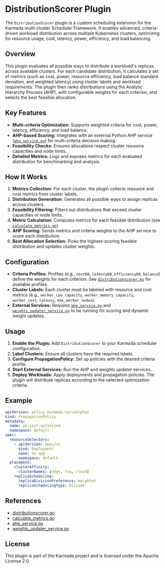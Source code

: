 # DistributionScorer Plugin

The `DistributionScorer` plugin is a custom scheduling extension for the Karmada multi-cluster Scheduler Framework. It enables advanced, criteria-driven workload distribution across multiple Kubernetes clusters, optimizing for resource usage, cost, latency, power, efficiency, and load balancing.

## Overview

This plugin evaluates all possible ways to distribute a workload's replicas across available clusters. For each candidate distribution, it calculates a set of metrics (such as cost, power, resource efficiency, load balance standard deviation, and weighted latency) using cluster labels and workload requirements. The plugin then ranks distributions using the Analytic Hierarchy Process (AHP), with configurable weights for each criterion, and selects the best feasible allocation.

## Key Features

- **Multi-criteria Optimization:** Supports weighted criteria for cost, power, latency, efficiency, and load balance.
- **AHP-based Scoring:** Integrates with an external Python AHP service ([`ahp_service.py`](ahp_service.py)) for multi-criteria decision making.
- **Feasibility Checks:** Ensures allocations respect cluster resource capacities and node limits..
- **Detailed Metrics:** Logs and exposes metrics for each evaluated distribution for benchmarking and analysis.

## How It Works

1. **Metrics Collection:** For each cluster, the plugin collects resource and cost metrics from cluster labels.
2. **Distribution Generation:** Generates all possible ways to assign replicas across clusters.
3. **Feasibility Filtering:** Filters out distributions that exceed cluster capacities or node limits.
4. **Metric Calculation:** Computes metrics for each feasible distribution (see [`calculate_metrics.go`](calculate_metrics.go)).
5. **AHP Scoring:** Sends metrics and criteria weights to the AHP service to score each distribution.
6. **Best Allocation Selection:** Picks the highest-scoring feasible distribution and updates cluster weights.

## Configuration

- **Criteria Profiles:** Profiles (e.g., `cost80`, `latency60`, `efficiency80`, `balance`) define the weights for each criterion. See [`distributionscorer.go`](distributionscorer.go) for available profiles.
- **Cluster Labels:** Each cluster must be labeled with resource and cost metrics (e.g., `worker_cpu_capacity`, `worker_memory_capacity`, `worker_cost`, `latency`, `max_worker_nodes`).
- **External Services:** Requires [`ahp_service.py`](ahp_service.py) and [`weights_updater_service.py`](weights_updater_service.py) to be running for scoring and dynamic weight updates.

## Usage

1. **Enable the Plugin:** Add `DistributionScorer` to your Karmada scheduler configuration.
2. **Label Clusters:** Ensure all clusters have the required labels.
3. **Configure PropagationPolicy:** Set up policies with the desired criteria profile.
4. **Start External Services:** Run the AHP and weights updater services.
5. **Deploy Workloads:** Apply deployments and propagation policies. The plugin will distribute replicas according to the selected optimization criteria.

## Example

```yaml
apiVersion: policy.karmada.io/v1alpha1
kind: PropagationPolicy
metadata:
  name: pp-cost-optimized
  namespace: default
spec:
  resourceSelectors:
    - apiVersion: apps/v1
      kind: Deployment
      name: my-app
      namespace: default
  placement:
    clusterAffinity:
      clusterNames: [edge, fog, cloud]
    replicaScheduling:
      replicaDivisionPreference: Weighted
      replicaSchedulingType: Divided
```

## References

- [distributionscorer.go](distributionscorer.go)
- [calculate_metrics.go](calculate_metrics.go)
- [ahp_service.py](ahp_service.py)
- [weights_updater_service.py](weights_updater_service.py)

## License

This plugin is part of the Karmada project and is licensed under the Apache License 2.0.